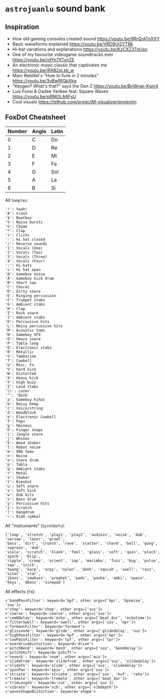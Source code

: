 # `astrojuanlu` sound bank

## Inspiration

- How old gaming consoles created sound https://youtu.be/8RrQrATnXXY
- Basic waveforms explained https://youtu.be/VRD9Uj2YTBk
- Hi-hat variations and explanations https://youtu.be/KzCXZ3TnUxo
- One of my favourite videogame soundtracks ever https://youtu.be/rdYh7XTxnZE
- An electronic music classic that captivates me https://youtu.be/iRA82xLsb_w
- Marc Rebillet's "How to funk in 2 minutes" https://youtu.be/3vBwRfQbXkg
- "Keygen? What's that?" says the Gen Z https://youtu.be/BvWnwi-Kgm4
- Luis Fonsi & Dadee Yankee feat. Square Waves https://youtu.be/siRMGLA6FsU
- Cool visuals https://github.com/projectM-visualizer/projectm

## FoxDot Cheatsheet

| Number | Anglo | Latin |
|---|---|---|
| 0 | C | Do |
| 1 | D | Re |
| 2 | E | Mi |
| 3 | F | Fa |
| 4 | G | Sol |
| 5 | A | La |
| 6 | B | Si |

All `Samples`:

```
'!': Yeah!
'#': Crash
'$': Beatbox
'%': Noise bursts
'&': Chime
'*': Clap
'+': Clicks
'-': Hi hat closed
'/': Reverse sounds
'1': Vocals (One)
'2': Vocals (Two)
'3': Vocals (Three)
'4': Vocals (Four)
':': Hi-hats
'=': Hi hat open
'@': Gameboy noise
'A': Gameboy kick drum
'B': Short saw
'C': Choral
'D': Dirty snare
'E': Ringing percussion
'F': Trumpet stabs
'G': Ambient stabs
'H': Clap
'I': Rock snare
'J': Ambient stabs
'K': Percussive hits
'L': Noisy percussive hits
'M': Acoustic toms
'N': Gameboy SFX
'O': Heavy snare
'P': Tabla long
'Q': Electronic stabs
'R': Metallic
'S': Tamborine
'T': Cowbell
'U': Misc. Fx
'V': Hard kick
'W': Distorted
'X': Heavy kick
'Y': High buzz
'Z': Loud stabs
'\\': Lazer
'^': 'Donk'
'a': Gameboy hihat
'b': Noisy beep
'c': Voice/string
'd': Woodblock
'e': Electronic Cowbell
'f': Pops
'g': Ominous
'h': Finger snaps
'i': Jungle snare
'j': Whines
'k': Wood shaker
'l': Robot noise
'm': 808 toms
'n': Noise
'o': Snare drum
'p': Tabla
'q': Ambient stabs
'r': Metal
's': Shaker
't': Rimshot
'u': Soft snare
'v': Soft kick
'w': Dub hits
'x': Bass drum
'y': Percussive hits
'z': Scratch
'|': Hangdrum
'~': Ride cymbal
```

All "instruments" (`SynthDefs`):

```
['loop', 'stretch', 'play1', 'play2', 'audioin', 'noise', 'dab', 'varsaw', 'lazer', 'growl',
'bass', 'dirt', 'crunch', 'rave', 'scatter', 'charm', 'bell', 'gong', 'soprano', 'dub',
'viola', 'scratch', 'klank', 'feel', 'glass', 'soft', 'quin', 'pluck', 'spark', 'blip',
'ripple', 'creep', 'orient', 'zap', 'marimba', 'fuzz', 'bug', 'pulse', 'saw', 'snick',
'twang', 'karp', 'arpy', 'nylon', 'donk', 'squish', 'swell', 'razz', 'sitar', 'star',
'jbass', 'sawbass', 'prophet', 'pads', 'pasha', 'ambi', 'space', 'keys', 'dbass', 'sinepad']
```

All effects (`FX`):

```
<'bandPassFilter': keyword='bpf', other args=['bpr', 'bpnoise', 'sus']>
<'chop': keyword='chop', other args=['sus']>
<'coarse': keyword='coarse', other args=['sus']>
<'combDelay': keyword='echo', other args=['beat_dur', 'echotime']>
<'filterSwell': keyword='swell', other args=['sus', 'hpr']>
<'formantFilter': keyword='formant'>
<'glissando': keyword='glide', other args=['glidedelay', 'sus']>
<'highPassFilter': keyword='hpf', other args=['hpr']>
<'lowPassFilter': keyword='lpf', other args=['lpr']>
<'overdriveDistortion': keyword='drive'>
<'pitchBend': keyword='bend', other args=['sus', 'benddelay']>
<'pitchShift': keyword='pshift'>
<'reverb': keyword='room', other args=['mix']>
<'slideFrom': keyword='slidefrom', other args=['sus', 'slidedelay']>
<'slideTo': keyword='slide', other args=['sus', 'slidedelay']>
<'spinPan': keyword='spin', other args=['sus']>
<'striate': keyword='striate', other args=['sus', 'buf', 'rate']>
<'tremolo': keyword='tremolo', other args=['beat_dur']>
<'trimLength': keyword='cut', other args=['sus']>
<'vibrato': keyword='vib', other args=['vibdepth']>
<'wavesShapeDistortion': keyword='shape'>
```
